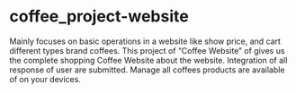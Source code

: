 # coffee_project-website
Mainly focuses on basic operations in a website like show price, and cart different types brand  coffees. This project of “Coffee Website” of gives us the complete shopping Coffee Website about  the website.  Integration of all response of user are submitted.  Manage all coffees products are available of on your devices.
